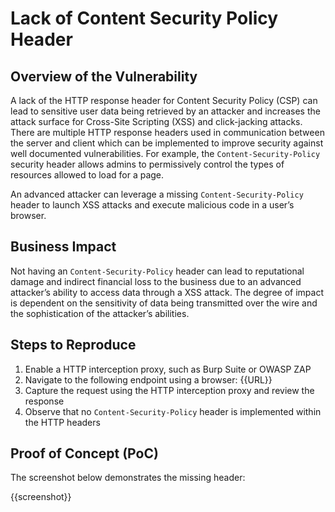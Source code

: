 # Lack of Content Security Policy Header

## Overview of the Vulnerability

A lack of the HTTP response header for Content Security Policy (CSP) can lead to sensitive user data being retrieved by an attacker and increases the attack surface for Cross-Site Scripting (XSS) and click-jacking attacks. There are multiple HTTP response headers used in communication between the server and client which can be implemented to improve security against well documented vulnerabilities. For example, the `Content-Security-Policy` security header allows admins to permissively control the types of resources allowed to load for a page.

An advanced attacker can leverage a missing `Content-Security-Policy` header to launch XSS attacks and execute malicious code in a user’s browser.

## Business Impact

Not having an `Content-Security-Policy` header can lead to reputational damage and indirect financial loss to the business due to an advanced attacker’s ability to access data through a XSS attack. The degree of impact is dependent on the sensitivity of data being transmitted over the wire and the sophistication of the attacker’s abilities.

## Steps to Reproduce

1. Enable a HTTP interception proxy, such as Burp Suite or OWASP ZAP
1. Navigate to the following endpoint using a browser: {{URL}}
1. Capture the request using the HTTP interception proxy and review the response
1. Observe that no `Content-Security-Policy` header is implemented within the HTTP headers

## Proof of Concept (PoC)

The screenshot below demonstrates the missing header:

{{screenshot}}
